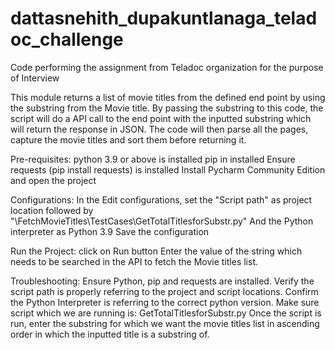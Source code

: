 # dattasnehith_dupakuntlanaga_teladoc_challenge
Code performing the assignment from Teladoc organization for the purpose of Interview

This module returns a list of movie titles from the defined end point by using the substring from the Movie title. By passing the substring to this code, the script will do a API call to the end point with the inputted substring which will return the response in JSON. The code will then parse all the pages, capture the movie titles and sort them before returning it.

Pre-requisites:
python 3.9 or above is installed
pip in installed
Ensure requests (pip install requests) is installed
Install Pycharm Community Edition and open the project

Configurations:
In the Edit configurations, set the "Script path" as project location followed by "\FetchMovieTitles\TestCases\GetTotalTitlesforSubstr.py"
And the Python interpreter as Python 3.9
Save the configuration

Run the Project:
click on Run button
Enter the value of the string which needs to be searched in the API to fetch the Movie titles list.


Troubleshooting:
Ensure Python, pip and requests are installed.
Verify the script path is properly referring to the project and script locations.
Confirm the Python Interpreter is referring to the correct python version.
Make sure script which we are running is: GetTotalTitlesforSubstr.py
Once the script is run, enter the substring for which we want the movie titles list in ascending order in which the inputted title is a substring of.
